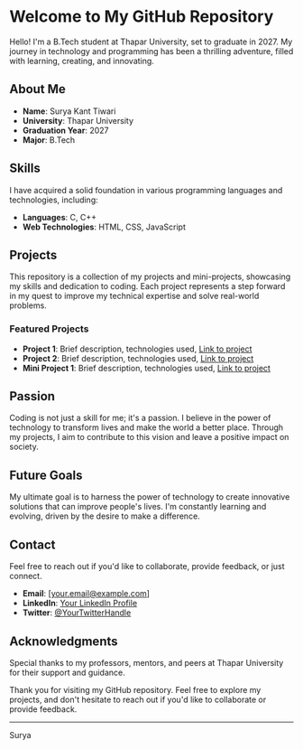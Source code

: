 # Welcome to My GitHub Repository

Hello! I'm a B.Tech student at Thapar University, set to graduate in 2027. My journey in technology and programming has been a thrilling adventure, filled with learning, creating, and innovating.

## About Me

- **Name**: Surya Kant Tiwari
- **University**: Thapar University
- **Graduation Year**: 2027
- **Major**: B.Tech

## Skills

I have acquired a solid foundation in various programming languages and technologies, including:

- **Languages**: C, C++
- **Web Technologies**: HTML, CSS, JavaScript

## Projects

This repository is a collection of my projects and mini-projects, showcasing my skills and dedication to coding. Each project represents a step forward in my quest to improve my technical expertise and solve real-world problems.

### Featured Projects

- **Project 1**: Brief description, technologies used, [Link to project](#)
- **Project 2**: Brief description, technologies used, [Link to project](#)
- **Mini Project 1**: Brief description, technologies used, [Link to project](#)

## Passion

Coding is not just a skill for me; it's a passion. I believe in the power of technology to transform lives and make the world a better place. Through my projects, I aim to contribute to this vision and leave a positive impact on society.

## Future Goals

My ultimate goal is to harness the power of technology to create innovative solutions that can improve people's lives. I'm constantly learning and evolving, driven by the desire to make a difference.

## Contact

Feel free to reach out if you'd like to collaborate, provide feedback, or just connect. 

- **Email**: [your.email@example.com]
- **LinkedIn**: [Your LinkedIn Profile](#)
- **Twitter**: [@YourTwitterHandle](#)

## Acknowledgments

Special thanks to my professors, mentors, and peers at Thapar University for their support and guidance.

Thank you for visiting my GitHub repository. Feel free to explore my projects, and don't hesitate to reach out if you'd like to collaborate or provide feedback.

---

Surya
